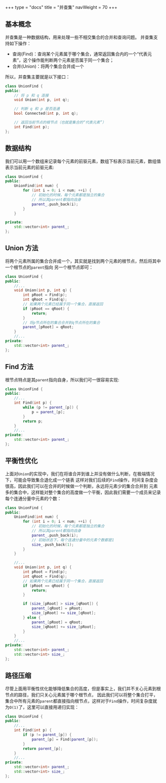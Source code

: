+++
type = "docs"
title = "并查集"
navWeight = 70
+++

## 基本概念

并查集是一种数据结构，用来处理一些不相交集合的合并和查询问题。
并查集支持如下操作：

- 查询(Find)：查询某个元素属于哪个集合，通常返回集合内的一个“代表元素”，这个操作能判断两个元素是否属于同一个集合；
- 合并(Union)：将两个集合合并成一个


所以，并查集主要就是以下接口：

```cpp
class UnionFind {
public:
    // 将 p 和 q 连接
    void Union(int p, int q);

    // 判断 q 和 p 是否连通
    bool Connected(int p, int q);

    // 返回当前节点的根节点（也就是集合的“代表元素”）
    int Find(int p);
};
```

## 数据结构

我们可以用一个数组来记录每个元素的前驱元素，数组下标表示当前元素，数组值表示当前元素的前驱元素:

```cpp
class UnionFind {
public:
    UnionFind(int num) {
        for (int i = 0; i < num; ++i) {
            // 初始化的时候，每个元素都是独立的集合
            // 所以其parent都指向自身
            parent_.push_back(i);
        }
    }

private:
    std::vector<int> parent_;
};
```

## Union 方法

将两个元素所属的集合合并成一个，其实就是找到两个元素的根节点，然后将其中一个根节点的`parent`指向
另一个根节点即可：

```cpp
class UnionFind {
public:
    //...
    void Union(int p, int q) {
        int pRoot = Find(p);
        int qRoot = Find(q);
        // 如果两个元素已经属于同一个集合，直接返回
        if (pRoot == qRoot) {
            return;
        }
        // 将p节点所在的集合合并到q节点所在的集合
        parent_[pRoot] = qRoot;
    }
    //...
private:
    std::vector<int> parent_;
};
```

## Find 方法

根节点特点是其`parent`指向自身，所以我们可一很容易实现:

```cpp
class UnionFind {
public:
    //...
    int Find(int p) {
        while (p != parent_[p]) {
            p = parent_[p];
        }
        return p;
    }
    //...
private:
    std::vector<int> parent_;
};

```

## 平衡性优化

上面对`Union`的实现中，我们在将谁合并到谁上并没有做什么判断，在极端情况下，可能会导致集合退化成一个链表
这样对我们后续的`Find`操作，时间复杂度会很高，因此我们可以在合并的时候做一个判断，永远将元素少的集合合并到
元素多的集合中，这样能对整个集合的高度做一个平衡，因此我们需要一个成员来记录每个连通分量中元素的个数：

```cpp
class UnionFind {
public:
    UnionFind(int num) {
        for (int i = 0; i < num; ++i) {
            // 初始化的时候，每个元素都是独立的集合
            // 所以其parent都指向自身
            parent_.push_back(i);
            // 初始状态下，每个连通分量中的元素个数都是1
            size_.push_back(1);
        }
    }

    //...
    void Union(int p, int q) {
        int pRoot = Find(p);
        int qRoot = Find(q);
        // 如果两个元素已经属于同一个集合，直接返回
        if (pRoot == qRoot) {
            return;
        }

        if (size_[pRoot] > size_[qRoot]) {
            parent_[qRoot] = pRoot;
            size_[pRoot] += size_[qRoot];
        } else {
            parent_[pRoot] = qRoot;
            size_[qRoot] += size_[pRoot];
        }
    }
    //...
private:
    std::vector<int> parent_;
    std::vector<int> size_;
};

```

## 路径压缩

尽管上面用平衡性优化能够降低集合的高度，但是事实上，我们并不关心元素到根节点的路径，我们只关心元素属于哪个根节点，
因此我们可以将整个集合打平，集合中所有元素的`parent`都直接指向根节点，这样对于`Find`操作，时间复杂度就为`O(1)`了，这里可以直接用递归实现：

```cpp
class UnionFind {
public:
    //...
    int Find(int p) {
        if (p != parent_[p]) {
            parent_[p] = Find(parent_[p]);
        }
        return parent_[p];
    }
    //...
private:
    std::vector<int> parent_;
    std::vector<int> size_;
};

```

